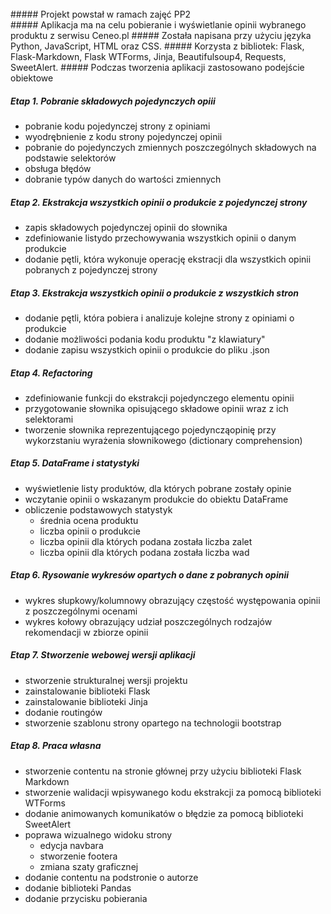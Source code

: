 <br>
##### Projekt powstał w ramach zajęć PP2
<br>
##### Aplikacja ma na celu pobieranie i wyświetlanie opinii wybranego produktu z serwisu Ceneo.pl
##### Została napisana przy użyciu języka Python, JavaScript, HTML oraz CSS.
##### Korzysta z bibliotek: Flask, Flask-Markdown, Flask WTForms, Jinja, Beautifulsoup4, Requests, SweetAlert.
##### Podczas tworzenia aplikacji zastosowano podejście obiektowe

<br>

##### Etap 1. Pobranie składowych pojedynczych opiii
- pobranie kodu pojedynczej strony z opiniami
- wyodrębnienie z kodu strony pojedynczej opinii
- pobranie do pojedynczych zmiennych poszczególnych składowych na podstawie selektorów
- obsługa błędów
- dobranie typów danych do wartości zmiennych


##### Etap 2. Ekstrakcja wszystkich opinii o produkcie z pojedynczej strony
- zapis składowych pojedynczej opinii do słownika
- zdefiniowanie listydo przechowywania wszystkich opinii o danym produkcie
- dodanie pętli, która wykonuje operację ekstracji dla wszystkich opinii pobranych z pojedynczej strony

##### Etap 3. Ekstrakcja wszystkich opinii o produkcie z wszystkich stron
- dodanie pętli, która pobiera i analizuje kolejne strony z opiniami o produkcie
- dodanie możliwości podania kodu produktu "z klawiatury"
- dodanie zapisu wszystkich opinii o produkcie do pliku .json

##### Etap 4. Refactoring
- zdefiniowanie funkcji do ekstrakcji pojedynczego elementu opinii
- przygotowanie słownika opisującego składowe opinii wraz z ich selektorami
- tworzenie słownika reprezentującego pojedyncząopinię przy wykorzstaniu wyrażenia słownikowego (dictionary comprehension)

##### Etap 5. DataFrame i statystyki
- wyświetlenie listy produktów, dla których pobrane zostały opinie
- wczytanie opinii o wskazanym produkcie do obiektu DataFrame
- obliczenie podstawowych statystyk
    * średnia ocena produktu
    * liczba opinii o produkcie
    * liczba opinii dla których podana została liczba zalet
    * liczba opinii dla których podana została liczba wad

##### Etap 6. Rysowanie wykresów opartych o dane z pobranych opinii
- wykres słupkowy/kolumnowy obrazujący częstość występowania opinii z poszczególnymi ocenami
- wykres kołowy obrazujący udział poszczególnych rodzajów rekomendacji w zbiorze opinii

##### Etap 7. Stworzenie webowej wersji aplikacji
- stworzenie strukturalnej wersji projektu
- zainstalowanie biblioteki Flask
- zainstalowanie biblioteki Jinja
- dodanie routingów
- stworzenie szablonu strony opartego na technologii bootstrap

##### Etap 8. Praca własna
- stworzenie contentu na stronie głównej przy użyciu biblioteki Flask Markdown
- stworzenie walidacji wpisywanego kodu ekstrakcji za pomocą biblioteki WTForms
- dodanie animowanych komunikatów o błędzie za pomocą biblioteki SweetAlert
- poprawa wizualnego widoku strony
    * edycja navbara
    * stworzenie footera
    * zmiana szaty graficznej
- dodanie contentu na podstronie o autorze
- dodanie biblioteki Pandas
- dodanie przycisku pobierania

